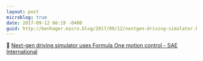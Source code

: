 ```yaml
---
layout: post
microblog: true
date: 2017-09-12 06:19 -0400
guid: http://benhager.micro.blog/2017/09/12/nextgen-driving-simulator.html
---
```

🚗 [Next-gen driving simulator uses Formula One motion control - SAE International](http://articles.sae.org/15541/)
